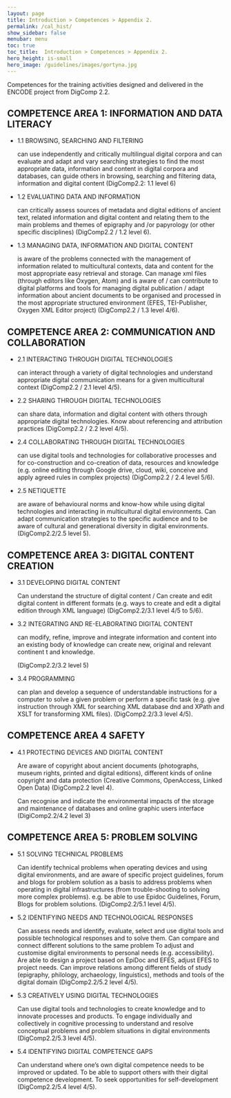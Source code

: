 ```yaml
---
layout: page
title: Introduction > Competences > Appendix 2.
permalink: /cal_hist/
show_sidebar: false
menubar: menu
toc: true
toc_title:  Introduction > Competences > Appendix 2.
hero_height: is-small
hero_image: /guidelines/images/gortyna.jpg
---
```


Competences for the training activities designed and delivered in the ENCODE project from DigComp 2.2.

## COMPETENCE AREA 1: INFORMATION AND DATA LITERACY

- 1.1 BROWSING, SEARCHING AND FILTERING

    can use independently and critically multilingual digital corpora and can evaluate and adapt and vary searching strategies to find the most appropriate data, information and content in digital corpora and databases, can guide others in browsing, searching and filtering data, information and digital content (DigComp2.2: 1.1 level 6)

- 1.2 EVALUATING DATA AND INFORMATION

    can critically assess sources of metadata and digital editions of ancient text, related information and digital content and relating them to the main problems and themes of epigraphy and /or papyrology (or other specific disciplines) (DigComp2.2 / 1.2 level 6).

- 1.3 MANAGING DATA, INFORMATION AND DIGITAL CONTENT

    is aware of the problems connected with the management of information related to multicultural contexts, data and content for the most appropriate easy retrieval and storage. Can manage xml files (through editors like Oxygen, Atom) and is aware of / can contribute to digital platforms and tools for managing digital publication / adapt information about ancient documents to be organised and processed in the most appropriate structured environment (EFES, TEI-Publisher, Oxygen XML Editor project) (DigComp2.2 / 1.3 level 4/6).

## COMPETENCE AREA 2: COMMUNICATION AND COLLABORATION

- 2.1 INTERACTING THROUGH DIGITAL TECHNOLOGIES

    can interact through a variety of digital technologies and understand appropriate digital communication means for a given multicultural context (DigComp2.2 / 2.1 level 4/5).

- 2.2 SHARING THROUGH DIGITAL TECHNOLOGIES

    can share data, information and digital content with others through appropriate digital technologies. Know about referencing and attribution practices (DigComp2.2 / 2.2 level 4/5).

- 2.4 COLLABORATING THROUGH DIGITAL TECHNOLOGIES

    can use digital tools and technologies for collaborative processes and for co-construction and co-creation of data, resources and knowledge (e.g. online editing through Google drive, cloud, wiki, conceive and apply agreed rules in complex projects) (DigComp2.2 / 2.4 level 5/6).

- 2.5 NETIQUETTE

    are aware of behavioural norms and know-how while using digital technologies and interacting in multicultural digital environments. Can adapt communication strategies to the specific audience and to be aware of cultural and generational diversity in digital environments. (DigComp2.2/2.5 level 5).

## COMPETENCE AREA 3: DIGITAL CONTENT CREATION

- 3.1 DEVELOPING DIGITAL CONTENT

    Can understand the structure of digital content / Can create and edit digital content in different formats (e.g. ways to create and edit a digital edition through XML language) (DigComp2.2/3.1 level 4/5 to 5/6).

- 3.2 INTEGRATING AND RE-ELABORATING DIGITAL CONTENT

    can modify, refine, improve and integrate information and content into an existing body of knowledge can create new, original and relevant continent t and knowledge.

    (DigComp2.2/3.2 level 5)

- 3.4 PROGRAMMING

    can plan and develop a sequence of understandable instructions for a computer to solve a given problem or perform a specific task (e.g. give instruction through XML for searching XML database dnd and XPath and XSLT for transforming XML files). (DigComp2.2/3.3 level 4/5).

## COMPETENCE AREA 4 SAFETY

- 4.1 PROTECTING DEVICES AND DIGITAL CONTENT

    Are aware of copyright about ancient documents (photographs, museum rights, printed and digital editions), different kinds of online copyright and data protection (Creative Commons, OpenAccess, Linked Open Data) (DigComp2.2 level 4).

    Can recognise and indicate the environmental impacts of the storage and maintenance of databases and online graphic users interface (DigiComp2.2/4.2 level 3)

## COMPETENCE AREA 5: PROBLEM SOLVING

- 5.1 SOLVING TECHNICAL PROBLEMS

    Can identify technical problems when operating devices and using digital environments, and are aware of specific project guidelines, forum and blogs for problem solution as a basis to address problems when operating in digital infrastructures (from trouble-shooting to solving more complex problems). e.g. be able to use Epidoc Guidelines, Forum, Blogs for problem solutions. (DigComp2.2/5.1 level 4/5).

- 5.2 IDENTIFYING NEEDS AND TECHNOLOGICAL RESPONSES

    Can assess needs and identify, evaluate, select and use digital tools and possible technological responses and to solve them. Can compare and connect different solutions to the same problem To adjust and customise digital environments to personal needs (e.g. accessibility). Are able to design a project based on EpiDoc and EFES, adjust EFES to project needs. Can improve relations among different fields of study (epigraphy, philology, archaeology, linguistics), methods and tools of the digital domain (DigComp2.2/5.2 level 4/5).

- 5.3 CREATIVELY USING DIGITAL TECHNOLOGIES

    Can use digital tools and technologies to create knowledge and to innovate processes and products. To engage individually and collectively in cognitive processing to understand and resolve conceptual problems and problem situations in digital environments (DigComp2.2/5.3 level 4/5).

- 5.4 IDENTIFYING DIGITAL COMPETENCE GAPS

    Can understand where one’s own digital competence needs to be improved or updated. To be able to support others with their digital competence development. To seek opportunities for self-development (DigComp2.2/5.4 level 4/5).

